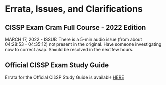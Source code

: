 # Errata, Issues, and Clarifications

## CISSP Exam Cram Full Course - 2022 Edition

MARCH 17, 2022 - ISSUE: There is a 5-min audio issue (from about 04:28:53 - 04:35:12) not present in the original. Have someone investigating now to correct asap. Should be resolved in the next few hours.

## Official CISSP Exam Study Guide

Errata for the Official CISSP Study Guide is available [HERE](https://www.wiley.com/en-us/%28ISC%292+CISSP+Certified+Information+Systems+Security+Professional+Official+Study+Guide%2C+9th+Edition-p-9781119786245#errata-section)